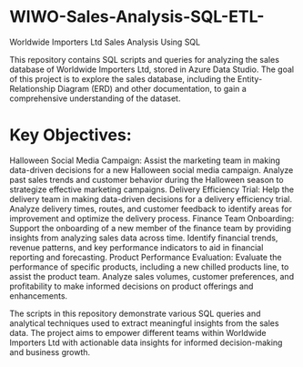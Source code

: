 # WIWO-Sales-Analysis-SQL-ETL-
Worldwide Importers Ltd 
Sales Analysis Using SQL  

This repository contains SQL scripts and queries for analyzing the sales database of Worldwide Importers Ltd, stored in Azure Data Studio. The goal of this project is to explore the sales database, including the Entity-Relationship Diagram (ERD) and other documentation, to gain a comprehensive understanding of the dataset.

# Key Objectives:
Halloween Social Media Campaign: Assist the marketing team in making data-driven decisions for a new Halloween social media campaign. Analyze past sales trends and customer behavior during the Halloween season to strategize effective marketing campaigns.
Delivery Efficiency Trial: Help the delivery team in making data-driven decisions for a delivery efficiency trial. Analyze delivery times, routes, and customer feedback to identify areas for improvement and optimize the delivery process.
Finance Team Onboarding: Support the onboarding of a new member of the finance team by providing insights from analyzing sales data across time. Identify financial trends, revenue patterns, and key performance indicators to aid in financial reporting and forecasting.
Product Performance Evaluation: Evaluate the performance of specific products, including a new chilled products line, to assist the product team. Analyze sales volumes, customer preferences, and profitability to make informed decisions on product offerings and enhancements.


The scripts in this repository demonstrate various SQL queries and analytical techniques used to extract meaningful insights from the sales data. The project aims to empower different teams within Worldwide Importers Ltd with actionable data insights for informed decision-making and business growth.
